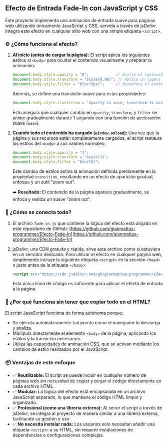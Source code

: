 ## Efecto de Entrada Fade-In con JavaScript y CSS

Este proyecto implementa una animación de entrada suave para páginas web utilizando únicamente JavaScript y CSS, servida a través de jsDelivr. Integra este efecto en cualquier sitio web con una simple etiqueta `<script>`.

### ⚙️ ¿Cómo funciona el efecto?

1.  **Al inicio (antes de cargar la página):**
    El script aplica los siguientes estilos al `<body>` para ocultar el contenido visualmente y preparar la animación:

    ```javascript
    document.body.style.opacity = "0";            // Oculta el contenido
    document.body.style.transform = "scale(0.98)"; // Aplica un ligero "zoom hacia adentro"
    document.body.style.filter = "blur(5px)";     // Desenfoca el contenido
    ```

    Además, se define una transición suave para estas propiedades:

    ```javascript
    document.body.style.transition = "opacity 1s ease, transform 1s ease, filter 1s ease";
    ```

    Esto asegura que cualquier cambio en `opacity`, `transform`, y `filter` se anime gradualmente durante 1 segundo con una función de aceleración suave (`ease`).

2.  **Cuando todo el contenido ha cargado (`window.onload`):**
    Una vez que la página y sus recursos están completamente cargados, el script restaura los estilos del `<body>` a sus valores normales:

    ```javascript
    document.body.style.opacity = "1";
    document.body.style.transform = "scale(1)";
    document.body.style.filter = "blur(0)";
    ```

    Este cambio de estilos activa la animación definida previamente en la propiedad `transition`, resultando en un efecto de aparición gradual, enfoque y un sutil "zoom out".

    ➡️ **Resultado:** El contenido de la página aparece gradualmente, se enfoca y realiza un suave "zoom out".

### 🔗 ¿Cómo se conecta todo?

1.  El archivo `fade-in.js` que contiene la lógica del efecto está alojado en este repositorio de GitHub:
    [https://github.com/gianmattus-programmer/Efecto-Fade-In](https://github.com/gianmattus-programmer/Efecto-Fade-In)

2.  jsDelivr, una CDN gratuita y rápida, sirve este archivo como si estuviera en un servidor dedicado. Para utilizar el efecto en cualquier página web, simplemente incluye la siguiente etiqueta `<script>` en la sección `<head>` o justo antes de la etiqueta `</body>`:

    ```html
    <script src="https://cdn.jsdelivr.net/gh/gianmattus-programmer/Efecto-Fade-In/dist/fade-in.js"></script>
    ```

    Esta única línea de código es suficiente para aplicar el efecto de entrada a la página.

### 🧪 ¿Por qué funciona sin tener que copiar todo en el HTML?

El script JavaScript funciona de forma autónoma porque:

* Se ejecuta automáticamente tan pronto como el navegador lo descarga y analiza.
* Manipula directamente el elemento `<body>` de la página, aplicando los estilos y la transición necesarios.
* Utiliza las capacidades de animación CSS, que se activan mediante los cambios de estilo realizados por el JavaScript.

### 📦 Ventajas de este enfoque

* ✅ **Reutilizable:** El script se puede incluir en cualquier número de páginas web sin necesidad de copiar y pegar el código directamente en cada archivo HTML.
* ✅ **Modular:** La lógica del efecto está encapsulada en un archivo JavaScript separado, lo que mantiene el código HTML limpio y organizado.
* ✅ **Profesional (como una librería externa):** Al servir el script a través de jsDelivr, se integra al proyecto de manera similar a una librería externa, facilitando su gestión y uso.
* ✅ **No necesita instalar nada:** Los usuarios solo necesitan añadir una etiqueta `<script>` a su HTML, sin requerir instalaciones de dependencias o configuraciones complejas.
